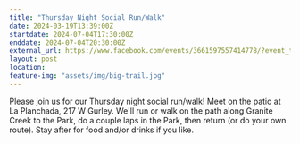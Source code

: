 ```yaml
---
title: "Thursday Night Social Run/Walk"
date: 2024-03-19T13:39:00Z
startdate: 2024-07-04T17:30:00Z
enddate: 2024-07-04T20:30:00Z
external_url: https://www.facebook.com/events/3661597557414778/?event_time_id=3661597597414774
layout: post
location: 
feature-img: "assets/img/big-trail.jpg"
---
```


Please join us for our Thursday night social run/walk! Meet on the patio at La Planchada, 217 W Gurley.  We'll run or walk on the path along Granite Creek to the Park, do a couple laps in the Park, then return (or do your own route).  Stay after for food and/or drinks if you like.<br>
  <br>
  
